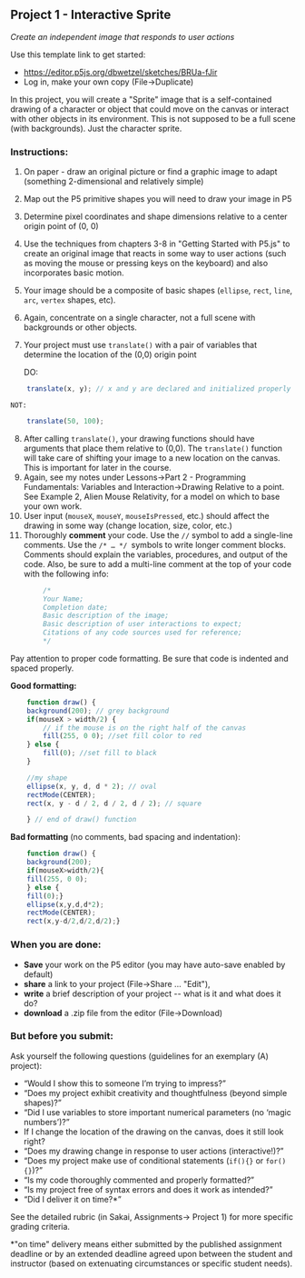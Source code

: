 <link href="../markdown.css" rel="stylesheet"></link> 

## Project 1 - Interactive Sprite
*Create an independent image that responds to user actions*

Use this template link to get started:
* https://editor.p5js.org/dbwetzel/sketches/BRUa-fJir
* Log in, make your own copy (File->Duplicate)

In this project, you will create a "Sprite" image that is a self-contained drawing of a character or object that could move on the canvas or interact with other objects in its environment. This is not supposed to be a full scene (with backgrounds). Just the character sprite.

### Instructions:

1. On paper - draw an original picture or find a graphic image to adapt (something 2-dimensional and relatively simple)
2. Map out the P5 primitive shapes you will need to draw your image in P5
3. Determine pixel coordinates and shape dimensions relative to a center origin point of (0, 0)
4. Use the techniques from chapters 3-8 in "Getting Started with P5.js" to create an original image that reacts in some way to user actions (such as moving the mouse or pressing keys on the keyboard) and also incorporates basic motion.
5. Your image should be a composite of basic shapes (`ellipse`, `rect`, `line`, `arc`, `vertex` shapes, etc).
6. Again, concentrate on a single character, not a full scene with backgrounds or other objects.
7. Your project must use `translate()` with a pair of variables that determine the location of the (0,0) origin point
    
    DO:
```javascript
    translate(x, y); // x and y are declared and initialized properly 
```
    NOT:
```javascript
    translate(50, 100); 
```

8. After calling `translate()`, your drawing functions should have arguments that place them relative to (0,0). The `translate()` function will take care of shifting your image to a new location on the canvas. This is important for later in the course.
9. Again, see my notes under Lessons->Part 2 - Programming Fundamentals: Variables and Interaction->Drawing Relative to a point. See Example 2, Alien Mouse Relativity, for a model on which to base your own work.
10. User input (`mouseX`, `mouseY`, `mouseIsPressed`, etc.) should affect the drawing in some way (change location, size, color, etc.)
11. Thoroughly **comment** your code. Use the `//` symbol to add a single-line comments. Use the `/* … */ `symbols to write longer comment blocks. Comments should explain the variables, procedures, and output of the code. Also, be sure to add a multi-line comment at the top of your code with the following info:
```javascript
        /*
        Your Name;
        Completion date;
        Basic description of the image;
        Basic description of user interactions to expect;
        Citations of any code sources used for reference;
        */
```
Pay attention to proper code formatting. Be sure that code is indented and spaced properly.

**Good formatting:**
```javascript
    function draw() {
    background(200); // grey background
    if(mouseX > width/2) {
        // if the mouse is on the right half of the canvas
        fill(255, 0 0); //set fill color to red
    } else {
        fill(0); //set fill to black
    }

    //my shape
    ellipse(x, y, d, d * 2); // oval
    rectMode(CENTER);
    rect(x, y - d / 2, d / 2, d / 2); // square

    } // end of draw() function
```
**Bad formatting** (no comments, bad spacing and indentation):
``` javascript
    function draw() {
    background(200);
    if(mouseX>width/2){
    fill(255, 0 0);
    } else {
    fill(0);}
    ellipse(x,y,d,d*2);
    rectMode(CENTER);
    rect(x,y-d/2,d/2,d/2);}
```
### When you are done:
* **Save** your work on the P5 editor (you may have auto-save enabled by default)
* **share** a link to your project (File->Share ... "Edit"),
* **write** a brief description of your project -- what is it and what does it do?
* **download** a .zip file from the editor (File->Download)

### But before you submit:
Ask yourself the following questions (guidelines for an exemplary (A) project):

* “Would I show this to someone I’m trying to impress?”
* “Does my project exhibit creativity and thoughtfulness (beyond simple shapes)?”
* “Did I use variables to store important numerical parameters (no ‘magic numbers’)?”
* If I change the location of the drawing on the canvas, does it still look right?
* “Does my drawing change in response to user actions (interactive!)?”
* “Does my project make use of conditional statements (`if(){}` or `for(){}`)?”
* “Is my code thoroughly commented and properly formatted?”
* “Is my project free of syntax errors and does it work as intended?”
* “Did I deliver it on time?*”

See the detailed rubric (in Sakai, Assignments-> Project 1) for more specific grading criteria.

*"on time" delivery means either submitted by the published assignment deadline or by an extended deadline agreed upon between the student and instructor (based on extenuating circumstances or specific student needs).